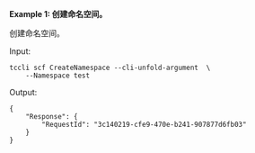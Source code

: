 **Example 1: 创建命名空间。**

创建命名空间。

Input: 

```
tccli scf CreateNamespace --cli-unfold-argument  \
    --Namespace test
```

Output: 
```
{
    "Response": {
        "RequestId": "3c140219-cfe9-470e-b241-907877d6fb03"
    }
}
```

